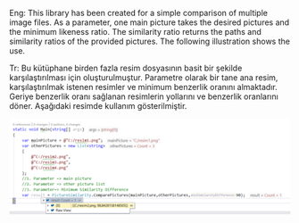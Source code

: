 Eng:
This library has been created for a simple comparison of multiple image files. 
As a parameter, one main picture takes the desired pictures and the minimum likeness ratio.
The similarity ratio returns the paths and similarity ratios of the provided pictures.
The following illustration shows the use.

Tr:
Bu kütüphane birden fazla resim dosyasının basit bir şekilde karşılaştırılması için oluşturulmuştur.
Parametre olarak bir tane ana resim, karşılaştırılmak istenen resimler ve minimum benzerlik oranını almaktadır.
Geriye benzerlik oranı sağlanan resimlerin yollarını ve benzerlik oranlarını döner.
Aşağıdaki resimde kullanım gösterilmiştir.

<img src="/anlatim.png" />
